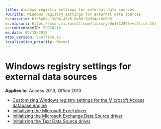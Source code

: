 ```yaml
---
title: Windows registry settings for external data sources
TOCTitle: Windows registry settings for external data sources
ms:assetid: bfd5e88e-3a0b-41e5-8a0d-9dd34ac6cbd3
ms:mtpsurl: https://msdn.microsoft.com/library/Dn161249(v=office.15)
ms:contentKeyID: 52074216
ms.date: 09/18/2015
mtps_version: v=office.15
localization_priority: Normal
---
```


# Windows registry settings for external data sources

**Applies to**: Access 2013, Office 2013

- [Customizing Windows registry settings for the Microsoft Access database engine](customizing-windows-registry-settings-for-the-microsoft-access-database-engine.md)
- [Initializing the Microsoft Excel driver](initializing-the-microsoft-excel-driver.md)
- [Initializing the Microsoft Exchange Data Source driver](initializing-the-microsoft-exchange-data-source-driver.md)
- [Initializing the Text Data Source driver](initializing-the-text-data-source-driver.md)

